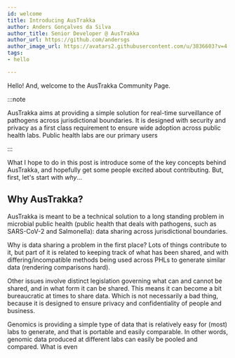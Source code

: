 ```yaml
---
id: welcome
title: Introducing AusTrakka
author: Anders Gonçalves da Silva
author_title: Senior Developer @ AusTrakka
author_url: https://github.com/andersgs
author_image_url: https://avatars2.githubusercontent.com/u/3836603?v=4
tags:
- hello

---
```

Hello! And, welcome to the AusTrakka Community Page.

:::note

AusTrakka aims at providing a simple solution for real-time surveillance of pathogens across jurisdictional boundaries. It is designed with security and privacy as a first class requirement to ensure wide adoption across public health labs. Public health labs are our primary users

:::

What I hope to do in this post is introduce some of the key concepts behind AusTrakka, and hopefully get some people excited about contributing. But, first, let's start with _why_...

## Why AusTrakka?

AusTrakka is meant to be a technical solution to a long standing problem in microbial public health (public health that deals with pathogens, such as SARS-CoV-2 and Salmonella): data sharing across jurisdictional boundaries.

Why is data sharing a problem in the first place? Lots of things contribute to it, but part of it is related to keeping track of what has been shared, and with differing/incompatible methods being used across PHLs to generate similar data (rendering comparisons hard).

Other issues involve distinct legislation governing what can and cannot be shared, and in what form it can be shared. This means it can become a bit bureaucratic at times to share data. Which is not necessarily a bad thing, because it is designed to ensure privacy and confidentiality of people and business.

Genomics is providing a simple type of data that is relatively easy for (most) labs to generate, and that is portable and easily comparable. In other words, genomic data produced at different labs can easily be pooled and compared. What is even